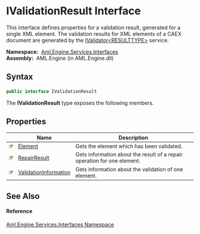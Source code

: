 IValidationResult Interface
===========================
This interface defines properties for a validation result, generated for a single XML element. The validation results for XML elements of a CAEX document are generated by the [IValidator&lt;RESULTTYPE>][1] service.

  **Namespace:**  [Aml.Engine.Services.Interfaces][2]  
  **Assembly:**  AML.Engine (in AML.Engine.dll)

Syntax
------

```csharp
public interface IValidationResult
```

The **IValidationResult** type exposes the following members.


Properties
----------

                   | Name                       | Description                                                              
------------------ | -------------------------- | ------------------------------------------------------------------------ 
![Public property] | [Element][3]               | Gets the element which has been validated.                               
![Public property] | [RepairResult][4]          | Gets information about the result of a repair operation for one element. 
![Public property] | [ValidationInformation][5] | Gets information about the validation of one element.                    


See Also
--------

#### Reference
[Aml.Engine.Services.Interfaces Namespace][2]  

[1]: ../IValidator_1/README.md
[2]: ../README.md
[3]: Element.md
[4]: RepairResult.md
[5]: ValidationInformation.md
[6]: https://www.automationml.org
[7]: ../../icons/logoShade.png
[Public property]: ../../icons/pubproperty.gif "Public property"